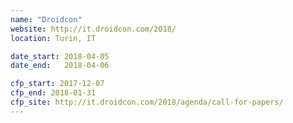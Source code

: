 ```yaml
---
name: "Droidcon"
website: http://it.droidcon.com/2018/
location: Turin, IT

date_start: 2018-04-05
date_end:   2018-04-06

cfp_start: 2017-12-07
cfp_end: 2018-01-31
cfp_site: http://it.droidcon.com/2018/agenda/call-for-papers/
---
```

